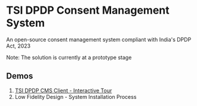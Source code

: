 # TSI DPDP Consent Management System
An open-source consent management system compliant with India's DPDP Act, 2023

Note: The solution is currently at a prototype stage

## Demos

1. [TSI DPDP CMS Client - Interactive Tour](https://dpdp-cms.tsicoop.org)
2. Low Fidelity Design - System Installation Process

